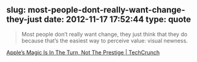 slug: most-people-dont-really-want-change-they-just
date: 2012-11-17 17:52:44
type: quote
---

> Most people don’t really want change, they just think that they do because that’s the easiest way to perceive value: visual newness.

[Apple’s Magic Is In The Turn, Not The Prestige | TechCrunch](http://techcrunch.com/2012/09/13/the-iphone-5-event/)
